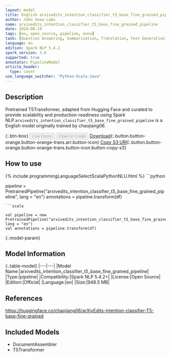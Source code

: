 ```yaml
---
layout: model
title: English arxivedits_intention_classifier_t5_base_fine_grained_pipeline pipeline T5Transformer from chaojiang06
author: John Snow Labs
name: arxivedits_intention_classifier_t5_base_fine_grained_pipeline
date: 2024-08-19
tags: [en, open_source, pipeline, onnx]
task: [Question Answering, Summarization, Translation, Text Generation]
language: en
edition: Spark NLP 5.4.2
spark_version: 3.0
supported: true
annotator: PipelineModel
article_header:
  type: cover
use_language_switcher: "Python-Scala-Java"
---
```


## Description

Pretrained T5Transformer, adapted from Hugging Face and curated to provide scalability and production-readiness using Spark NLP.`arxivedits_intention_classifier_t5_base_fine_grained_pipeline` is a English model originally trained by chaojiang06.

{:.btn-box}
<button class="button button-orange" disabled>Live Demo</button>
<button class="button button-orange" disabled>Open in Colab</button>
[Download](https://s3.amazonaws.com/auxdata.johnsnowlabs.com/public/models/arxivedits_intention_classifier_t5_base_fine_grained_pipeline_en_5.4.2_3.0_1724091004841.zip){:.button.button-orange.button-orange-trans.arr.button-icon}
[Copy S3 URI](s3://auxdata.johnsnowlabs.com/public/models/arxivedits_intention_classifier_t5_base_fine_grained_pipeline_en_5.4.2_3.0_1724091004841.zip){:.button.button-orange.button-orange-trans.button-icon.button-copy-s3}

## How to use



<div class="tabs-box" markdown="1">
{% include programmingLanguageSelectScalaPythonNLU.html %}
```python

pipeline = PretrainedPipeline("arxivedits_intention_classifier_t5_base_fine_grained_pipeline", lang = "en")
annotations =  pipeline.transform(df)   

```
```scala

val pipeline = new PretrainedPipeline("arxivedits_intention_classifier_t5_base_fine_grained_pipeline", lang = "en")
val annotations = pipeline.transform(df)

```
</div>

{:.model-param}
## Model Information

{:.table-model}
|---|---|
|Model Name:|arxivedits_intention_classifier_t5_base_fine_grained_pipeline|
|Type:|pipeline|
|Compatibility:|Spark NLP 5.4.2+|
|License:|Open Source|
|Edition:|Official|
|Language:|en|
|Size:|948.5 MB|

## References

https://huggingface.co/chaojiang06/arXivEdits-intention-classifier-T5-base-fine-grained

## Included Models

- DocumentAssembler
- T5Transformer